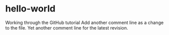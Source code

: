 hello-world
===========

Working through the GitHub tutorial
Add another comment line as a change to the file.
Yet another comment line for the latest revision.
